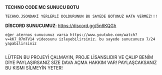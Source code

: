 **TECHNO CODE MC SUNUCU BOTU**


``TECHNO.JSONDAKİ YERLERLİ DOLDURUNUN BU SAYEDE BOTUNUZ HATA VERMEZ!!!``

**DİSCORD SUNUCUMUZ**: https://discord.gg/5n6KQGh

``eğer aternos sunucunuz varsa https://www.youtube.com/watch?v=kK7_R7mTV14 videosunu izleyebilirsiniz. bu sayede sunucunuzu 7/24 yapabilirsiniz``

````````
````````
LÜTFEN BU PROJEYİ ÇALMAYIN, PROJE LİSANSLIDIR VE ÇALIP BENİM DİYE PAYLAŞIRSANIZ SİZE DAVA AÇMA HAKKIM VAR! PAYLAŞCAKSANIZ BU KISMI SİLMEYİN YETER!
````````
````````


